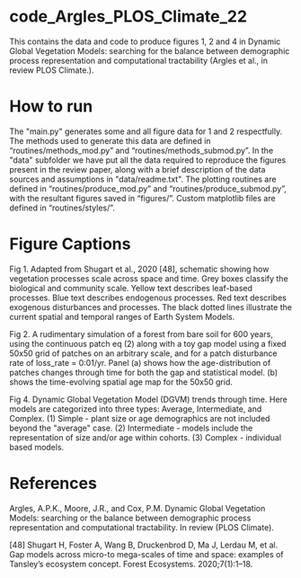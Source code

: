 # code_Argles_PLOS_Climate_22
This contains the data and code to produce figures 1, 2 and 4 in Dynamic Global Vegetation Models: searching for the balance between demographic process representation and computational tractability (Argles et al., in review PLOS Climate.). 

# How to run
The "main.py" generates some and all figure data for 1 and 2 respectfully. The methods used to generate this data are defined in “routines/methods_mod.py” and “routines/methods_submod.py”. In the "data" subfolder we have put all the data required to reproduce the figures present in the review paper, along with a brief description of the data sources and assumptions in "data/readme.txt".  The plotting routines are defined in “routines/produce_mod.py” and “routines/produce_submod.py”, with the resultant figures saved in “figures/”. Custom matplotlib files are defined in “routines/styles/”.

# Figure Captions

Fig 1. Adapted from Shugart et al., 2020 [48], schematic showing how vegetation processes scale across space and time. Grey boxes classify the biological and community scale. Yellow text describes leaf-based processes. Blue text describes endogenous processes. Red text describes exogenous disturbances and processes. The black dotted lines illustrate the current spatial and temporal ranges of Earth System Models.

Fig 2. A rudimentary simulation of a forest from bare soil for 600 years, using the continuous patch eq (2) along with a toy gap model using a fixed 50x50 grid of patches on an arbitrary scale, and for a patch disturbance rate of loss_rate = 0:01/yr. Panel (a) shows how the age-distribution of patches changes through time for both the gap and statistical model. (b) shows the time-evolving spatial age map for the 50x50 grid.

Fig 4. Dynamic Global Vegetation Model (DGVM) trends through time. Here models are categorized into three types: Average, Intermediate, and Complex. (1) Simple - plant size or age demographics are not included beyond the "average" case. (2) Intermediate - models include the representation of size and/or age within cohorts. (3) Complex - individual based models.

# References
   
   
Argles, A.P.K., Moore, J.R., and Cox, P.M. Dynamic Global Vegetation Models: searching or the balance between demographic process representation and computational tractability. In review (PLOS Climate).

[48] Shugart H, Foster A, Wang B, Druckenbrod D, Ma J, Lerdau M, et al. Gap models across micro-to mega-scales of time and space: examples of Tansley’s ecosystem concept. Forest Ecosystems. 2020;7(1):1–18.
